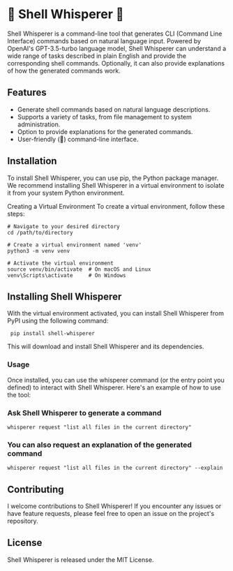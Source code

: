 # 🔮 Shell Whisperer 🔮

Shell Whisperer is a command-line tool that generates CLI (Command Line Interface) commands based on natural language input. Powered by OpenAI's GPT-3.5-turbo language model, Shell Whisperer can understand a wide range of tasks described in plain English and provide the corresponding shell commands. Optionally, it can also provide explanations of how the generated commands work.

## Features

- Generate shell commands based on natural language descriptions.
- Supports a variety of tasks, from file management to system administration.
- Option to provide explanations for the generated commands.
- User-friendly (🧢) command-line interface.

## Installation
To install Shell Whisperer, you can use pip, the Python package manager. We recommend installing Shell Whisperer in a virtual environment to isolate it from your system Python environment.

Creating a Virtual Environment
To create a virtual environment, follow these steps:

   ```shell
   # Navigate to your desired directory
  cd /path/to/directory

  # Create a virtual environment named 'venv'
  python3 -m venv venv

  # Activate the virtual environment
  source venv/bin/activate  # On macOS and Linux
  venv\Scripts\activate     # On Windows
   ```

## Installing Shell Whisperer
With the virtual environment activated, you can install Shell Whisperer from PyPI using the following command:

   ```shell
    pip install shell-whisperer
   ```
This will download and install Shell Whisperer and its dependencies.

### Usage
Once installed, you can use the whisperer command (or the entry point you defined) to interact with Shell Whisperer. Here's an example of how to use the tool:


### Ask Shell Whisperer to generate a command
   ```shell
   whisperer request "list all files in the current directory"
   ```


### You can also request an explanation of the generated command
   ```shell
   whisperer request "list all files in the current directory" --explain
   ```


## Contributing
I welcome contributions to Shell Whisperer! If you encounter any issues or have feature requests, please feel free to open an issue on the project's repository.

## License
Shell Whisperer is released under the MIT License.


